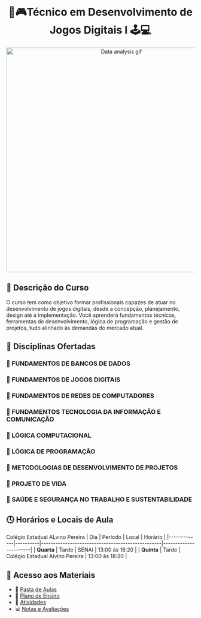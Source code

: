 <div align="center">
<h1>👾🎮Técnico em Desenvolvimento de Jogos Digitais I 🕹️💻 </h1>
   <p align="center">
  <img src="https://bpb-us-e1.wpmucdn.com/wp.nyu.edu/dist/6/19581/files/2020/09/monument_valley-1.gif" alt="Data analysis gif" width="600"/>
</p>
</div>

## 🎯 Descrição do Curso

O curso tem como objetivo formar profissionais capazes de atuar no desenvolvimento de jogos digitais, desde a concepção, planejamento, design até a implementação. Você aprenderá fundamentos técnicos, ferramentas de desenvolvimento, lógica de programação e gestão de projetos, tudo alinhado às demandas do mercado atual.

## 🧠 Disciplinas Ofertadas

### 🔸 FUNDAMENTOS DE BANCOS DE DADOS
### 🔸 FUNDAMENTOS DE JOGOS DIGITAIS
### 🔸 FUNDAMENTOS DE REDES DE COMPUTADORES
### 🔸 FUNDAMENTOS TECNOLOGIA DA INFORMAÇÃO E COMUNICAÇÃO
### 🔸 LÓGICA COMPUTACIONAL
### 🔸 LÓGICA DE PROGRAMAÇÃO
### 🔸 METODOLOGIAS DE DESENVOLVIMENTO DE PROJETOS
### 🔸 PROJETO DE VIDA
### 🔸 SAÚDE E SEGURANÇA NO TRABALHO E SUSTENTABILIDADE


## 🕓 Horários e Locais de Aula

Colégio Estadual ALvino Pereira
| Dia         | Período  | Local                                            | Horário               |
|-------------|----------|--------------------------------------------------|-----------------------|
| **Quarta**  | Tarde    |  SENAI                                           | 13:00 às 18:20        |
| **Quinta**  | Tarde    |  Colégio Estadual Alvino Pereira                 | 13:00 às 18:20        |



  ## 📂 Acesso aos Materiais

- 📎 [Pasta de Aulas](https://drive.google.com/folder/example-aulas)  
- 📑 [Plano de Ensino](https://drive.google.com/folder/example-plano)  
- 📝 [Atividades](https://drive.google.com/folder/example-atividades)  
- 📊 [Notas e Avaliações](https://drive.google.com/folder/example-notas)  
